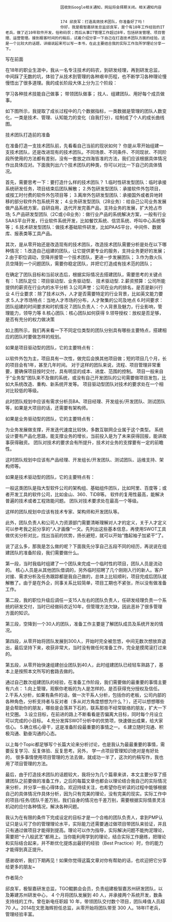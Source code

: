 
                            
                            因收到Google相关通知，网站将会择期关闭。相关通知内容
                            
                            
                            174 邱良军：打造高效技术团队，你准备好了吗！
                            你好，我是极智嘉研发总监邱良军，是个有18年工作经验的IT老兵，做了近10年软件开发，俗称码农；而后从事IT管理工作超过8年，包括研发管理、项目管理、运营管理。接到极客时间的约稿后，试着介绍分享一下自己在打造技术团队方面的经验。这是一个比较大的话题，详细说起来可以写一本书，在此主要结合我的实际工作及所学理论分享一下。

写在前面

在18年的职业生涯中，我从一名专注技术的码农，到研发经理，再到研发总监，中间踩了无数的坑，体验了从技术到管理的各种艰辛历程，也不断学习各种理论慢慢悟出了很多道理。我的成长阶段大体上分为三个阶段：


学习各种技术技能自己做事；
带领团队做事；
找人、组建团队、用好每个成员做事。


如下图所示，我提取了成长过程中的几个数据指标，一类数据是管理的团队人数变化，一类是技术、管理、认知能力的变化（自我打分），绘制成了个人的成长曲线图。



技术团队打造前的准备

在准备打造一支技术团队前，先看看自己当前的现状如何？ 你是从零开始组建一支技术团队，还是改进现有的技术团队。不同场景、不同条件、不同现状、不同阶段所使用的方法都有差别，没有一套放之四海皆准的方法，我们应该根据具体情况作出具体应对。下面我列出六个技术团队的种类，你可以对比一下自己的具体情况。

首先，需要思考一下：要打造什么样的技术团队？
1.临时性研发型团队：临时承接系统研发任务，项目结束后团队解散；
2.外包研发型团队：承接软件外包项目，或按工时付费的软件外包项目等；
3.离岸外包研发型团队：承接国外或者异地转移的部分软件外包系统开发；
4.业务研发型团队（2B业务）：给自己公司业务发展做产品系统方案，自研自用，迭代开发完善产品，支持业务的发展，扩大抢占市场;
5.产品研发型团队（2C或小B业务）：做行业产品的系统解决方案，一般有行业SAAS平台开发，行业软件系统开发，比如餐饮系统、信贷系统、呼叫中心系统等等；
6.技术研发型团队：做技术基础软件研发，比如PAAS平台，中间件、数据库、报表类等工具产品。

其次，是从零开始还是改造现有的技术团队，改造技术团队需要分析是处在以下哪种情况：
1.改造自己组建的团队，让它提供更专业的服务，支持业务更好的发展；
2.由于职位调动，空降并接管一个技术团队，更进一步发展团队；
3.作为救火队员空降到一个问题团队，需要你稳定团队，并把它打造成有技术范的团队；

在确定了团队目标和当前状态后，根据实际情况去搭建团队，需要思考的关键点有：
1.团队定位：项目驱动型、业务驱动型、 技术驱动型.
2.薪资预算：公司所能提供的薪资在行业内的水平分析
3.公司声誉：公司在业内的排名，是否是新兴行业
4.行业要求：除了技术以外，人才是否需要特定的行业背景，比如英文能力要求
5.人才市场特点：当地人才市场的分布，人才聚集的公司及地点
6.时间要求：团队组建的时间要求和时机情况
7.团队负责人：个人背景及魅力，行业影响，管理能力，领导力等
8.核心团队：核心团队如何获得
9.领导授权：放权是否足够，是否有充分的权力做决策



如上图所示，我们再来看一下不同定位类型的团队分别具有哪些主要特点，搭建相应的团队时要做怎样的规划。

如果是项目驱动型的团队，它的主要特点有：


以软件外包为主，项目具有一次性，做完后会换其他项目做；短的项目几个月，长的项目会有1年，甚至几年时间。
对于这样的团队来说，流程、项目管理非常重要，要确保项目按时交付，具有明显的成本、进度、范围的控制。
项目一般来自于“业务型”团队来不及做的系统，或没有自己开发团队的公司需要做项目发包，比如大系统改造、重构、新系统开发等。
项目驱动型团队对技术的要求处在一个相对比较低的等级。


此时团队规划中应该有需求分析员BA、项目经理、开发组长/开发团队、测试团队等，如果是大项目的话，还需要有架构师。

如果是业务驱动型的团队，它的主要特点有：


为业务发展做支撑，开发迭代速度比较快，多数互联网企业属于这个类型。
系统设计要有产品化思路，能支撑业务的增长，当前投入是为了未来获得回报，能讲故事获得融资。
团队对技术的要求会有所提升，技术对业务的支撑要有一定的前瞻性。


这时团队规划中应该有产品经理、开发组长/开发团队、测试团队、运维支持、架构师等。

如果是技术驱动型的团队，它的主要特点有：


一般这类团队是指大型软件公司的架构组、基础组件团队，比如阿里、百度等；或者开发工具的软件公司，比如金山、360、TiDB等。
软件的复用性最高，能解决普遍的技术或者工程效能问题。
团队对技术要求处在最高一个等级。


这样的团队规划中应该有技术专家、架构师和开发团队等。

此外，团队负责人和公司人力资源部门需要清晰理解对人才的定义，关于人才定义可以参考我之前分享的“人才画像”一文。先列出这些基本信息，再使用SWOT工具做优劣分析对比，找出当前的优势，扬长避短，就可以开始“撸起袖子加紧干”了。

说了这么多，那我是怎么做的呢？下面我先分享自己五段不同的经历，再说说在组建团队的准备阶段，我们需要做什么。

第一段，当时我临时组建了一个团队来完成一个临时性的项目，团队人员是流动的。 核心人员是从其他团队借调的，另外临时招聘了几个刚刚入行的新人。客户对接、需求分析及任务跟踪都是我自己做的，总体上比较顺利，项目完成后团队就解散了。由于是在外企，同事关系比较简单，项目工期也不紧张，所以没有做准备工作。

第二段，我的职位升级后调任一支15人左右的团队负责人，任研发经理负责一个系统的研发交付，当时已经做码农近10年，但管理方法欠缺，因此恶补了很多管理方面的知识。

第三段，空降到一个30人的团队，准备工作主要是了解团队成员及系统开发的情况。

第四段，从零开始将团队发展到300人，开始时完全被忽悠，中间无数次想放弃退出，最后坚持下来，收获非常大，当时没有做任何准备工作，完全是摸爬滚打过来的。

第五段，从零开始快速组建创业团队到40人，此时组建团队已经轻车熟路了，基本上是按照本文所写的套路去做的。

通过自己数次组建团队的经验，在准备工作阶段，我们需要做的最重要的事情主要有六点：
1.向上管理，观察你老板的为人是怎样的，是否获得充分授权及信任。
2.干系人分析，如果有条件的话，做一次干系人分析，包括你的老板，公司内部的各种角色，分析支持者与反对者（多从对方角度想想为什么？），还可以想想哪些是会帮助你的朋友，哪些是会落井下石的，联系那些不经常联络的朋友，扩大一下社交圈。
3.设立目标，在前进的路上不断看看是否偏离大目标，同时每个月设立可以完成的小目标。
4.充分发挥SWOT分析中的优势项，快速做出成果，给大家信心。
5.确立核心骨干，这是准备阶段最重要的事情之一。
6.建立随时沟通、积极沟通、勤奋沟通的心态。

以上每个Topic都足够写个长篇大论来分析讨论，也是我认为最最重要的事情，需要反复学习、反复体验、反复思考。另外， 学一点项目管理知识绝对是有好处的， 很多事情使用项目管理的方法去做，就成功一半了，这次的约稿写作，我也用了项目管理的方法。

最后，由于打造技术团队的话题较大，我将分为几个篇章来讲，本文主要分享了搭建团队之前要做的准备工作，之后的每篇文章也都会以理论结合我自己的实际情况来分析，并分享一些心得体会。欢迎持续关注，也希望你在听读的过程中能够根据自己的具体情况作具体分析，因为只有完美的理论，没有完美的现实。实际工作中的项目/任务/团队千差万别，我们自身的情况也千差万别，需要根据实际情景灵活机动的应付各种情况，解决各种问题。

我认为在有限的条件下完成设定的目标才是一个合格的团队负责人，拿到PMP认证只是认可了你的管理理论水平，实际能力还需要通过做项目带团队来验证，并且只有通过做项目才能得到提高。理论可以作为指导，实际解决问题不能拘泥理论，需要把“十八般武艺”都用上。当你能利用学到的理论，结合实际工作磨练，把理论和实际结合起来，并不断优化提炼出最好的经验（Best Practice）时，你的能力才能得到真正提升。

感谢收听，我们下期再见！如果你觉得这篇文章对你有帮助的话，也欢迎把它分享给更多的朋友~

作者简介

邱良军，极智嘉研发总监，TGO鲲鹏会会员，负责组建极智嘉苏州研发团队，以及筹建苏州研发中心， 4 个月将团队发展到 40 人，并承接两个系统开发，数条支持线的工作。曾在新电任职超 10 年，带领团队交付数个项目，团队峰值人员超 70 人。2014在文思海辉担任总监，从零开始将团队带至 300 人。18年IT老兵，管理经验丰富。

                        
                        
                            